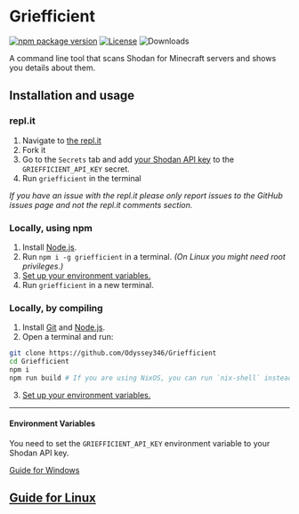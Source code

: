 # Griefficient

[![npm package version](https://img.shields.io/npm/v/griefficient)](https://www.npmjs.com/package/griefficient) [![License](https://img.shields.io/github/license/Odyssey346/Griefficient)](https://github.com/Odyssey346/Griefficient/blob/master/LICENSE) ![Downloads](https://img.shields.io/npm/dw/griefficient)

A command line tool that scans Shodan for Minecraft servers and shows you details about them.

## Installation and usage

### repl.it

1. Navigate to [the repl.it](https://replit.com/@Odyssey346/Griefficient?v=1)
2. Fork it
3. Go to the `Secrets` tab and add [your Shodan API key](https://developer.shodan.io/api/requirements) to the `GRIEFFICIENT_API_KEY` secret.
4. Run `griefficient` in the terminal

_If you have an issue with the repl.it please only report issues to the GitHub issues page and not the repl.it comments section._

### Locally, using npm

1. Install [Node.js](https://nodejs.org).
2. Run `npm i -g griefficient` in a terminal. _(On Linux you might need root privileges.)_
3. [Set up your environment variables.](#environment-variables)
4. Run `griefficient` in a new terminal.

### Locally, by compiling

1. Install [Git](https://git-scm.com/) and [Node.js](https://nodejs.org).
2. Open a terminal and run:

```bash
git clone https://github.com/Odyssey346/Griefficient
cd Griefficient
npm i
npm run build # If you are using NixOS, you can run `nix-shell` instead
```

3. [Set up your environment variables.](#environment-variables)

---
#### Environment Variables

You need to set the `GRIEFFICIENT_API_KEY` environment variable to your Shodan API key.

[Guide for Windows](https://docs.oracle.com/en/database/oracle/machine-learning/oml4r/1.5.1/oread/creating-and-modifying-environment-variables-on-windows.html)

[Guide for Linux](https://www.cyberciti.biz/faq/set-environment-variable-linux/)
---